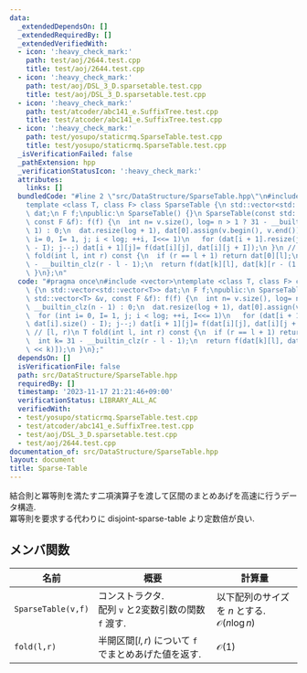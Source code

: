```yaml
---
data:
  _extendedDependsOn: []
  _extendedRequiredBy: []
  _extendedVerifiedWith:
  - icon: ':heavy_check_mark:'
    path: test/aoj/2644.test.cpp
    title: test/aoj/2644.test.cpp
  - icon: ':heavy_check_mark:'
    path: test/aoj/DSL_3_D.sparsetable.test.cpp
    title: test/aoj/DSL_3_D.sparsetable.test.cpp
  - icon: ':heavy_check_mark:'
    path: test/atcoder/abc141_e.SuffixTree.test.cpp
    title: test/atcoder/abc141_e.SuffixTree.test.cpp
  - icon: ':heavy_check_mark:'
    path: test/yosupo/staticrmq.SparseTable.test.cpp
    title: test/yosupo/staticrmq.SparseTable.test.cpp
  _isVerificationFailed: false
  _pathExtension: hpp
  _verificationStatusIcon: ':heavy_check_mark:'
  attributes:
    links: []
  bundledCode: "#line 2 \"src/DataStructure/SparseTable.hpp\"\n#include <vector>\n\
    template <class T, class F> class SparseTable {\n std::vector<std::vector<T>>\
    \ dat;\n F f;\npublic:\n SparseTable() {}\n SparseTable(const std::vector<T> &v,\
    \ const F &f): f(f) {\n  int n= v.size(), log= n > 1 ? 31 - __builtin_clz(n -\
    \ 1) : 0;\n  dat.resize(log + 1), dat[0].assign(v.begin(), v.end());\n  for (int\
    \ i= 0, I= 1, j; i < log; ++i, I<<= 1)\n   for (dat[i + 1].resize(j= dat[i].size()\
    \ - I); j--;) dat[i + 1][j]= f(dat[i][j], dat[i][j + I]);\n }\n // [l, r)\n T\
    \ fold(int l, int r) const {\n  if (r == l + 1) return dat[0][l];\n  int k= 31\
    \ - __builtin_clz(r - l - 1);\n  return f(dat[k][l], dat[k][r - (1 << k)]);\n\
    \ }\n};\n"
  code: "#pragma once\n#include <vector>\ntemplate <class T, class F> class SparseTable\
    \ {\n std::vector<std::vector<T>> dat;\n F f;\npublic:\n SparseTable() {}\n SparseTable(const\
    \ std::vector<T> &v, const F &f): f(f) {\n  int n= v.size(), log= n > 1 ? 31 -\
    \ __builtin_clz(n - 1) : 0;\n  dat.resize(log + 1), dat[0].assign(v.begin(), v.end());\n\
    \  for (int i= 0, I= 1, j; i < log; ++i, I<<= 1)\n   for (dat[i + 1].resize(j=\
    \ dat[i].size() - I); j--;) dat[i + 1][j]= f(dat[i][j], dat[i][j + I]);\n }\n\
    \ // [l, r)\n T fold(int l, int r) const {\n  if (r == l + 1) return dat[0][l];\n\
    \  int k= 31 - __builtin_clz(r - l - 1);\n  return f(dat[k][l], dat[k][r - (1\
    \ << k)]);\n }\n};"
  dependsOn: []
  isVerificationFile: false
  path: src/DataStructure/SparseTable.hpp
  requiredBy: []
  timestamp: '2023-11-17 21:21:46+09:00'
  verificationStatus: LIBRARY_ALL_AC
  verifiedWith:
  - test/yosupo/staticrmq.SparseTable.test.cpp
  - test/atcoder/abc141_e.SuffixTree.test.cpp
  - test/aoj/DSL_3_D.sparsetable.test.cpp
  - test/aoj/2644.test.cpp
documentation_of: src/DataStructure/SparseTable.hpp
layout: document
title: Sparse-Table
---
```


結合則と冪等則を満たす二項演算子を渡して区間のまとめあげを高速に行うデータ構造.\
冪等則を要求する代わりに disjoint-sparse-table より定数倍が良い.

## メンバ関数

|名前|概要|計算量|
|---|---|---|
|`SparseTable(v,f)`|コンストラクタ. <br> 配列 `v` と2変数引数の関数 `f` 渡す. |以下配列のサイズを $n$ とする. <br> $\mathcal{O}(n\log n)$|
|`fold(l,r)`|半開区間$\lbrack l,r)$ について `f` でまとめあげた値を返す.|$\mathcal{O}(1)$|